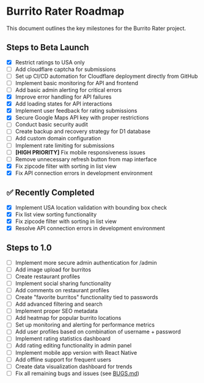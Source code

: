 # Burrito Rater Roadmap

This document outlines the key milestones for the Burrito Rater project.

## Steps to Beta Launch

- [X] Restrict ratings to USA only
- [ ] Add cloudflare captcha for submissions
- [ ] Set up CI/CD automation for Cloudflare deployment directly from GitHub
- [ ] Implement basic monitoring for API and frontend
- [ ] Add basic admin alerting for critical errors
- [X] Improve error handling for API failures
- [X] Add loading states for API interactions
- [X] Implement user feedback for rating submissions
- [X] Secure Google Maps API key with proper restrictions
- [ ] Conduct basic security audit
- [ ] Create backup and recovery strategy for D1 database
- [ ] Add custom domain configuration
- [ ] Implement rate limiting for submissions
- [ ] **[HIGH PRIORITY]** Fix mobile responsiveness issues
- [ ] Remove unnecessary refresh button from map interface
- [X] Fix zipcode filter with sorting in list view
- [X] Fix API connection errors in development environment

## ✅ Recently Completed

- [X] Implement USA location validation with bounding box check
- [X] Fix list view sorting functionality
- [X] Fix zipcode filter with sorting in list view
- [X] Resolve API connection errors in development environment

## Steps to 1.0

- [ ] Implement more secure admin authentication for /admin
- [ ] Add image upload for burritos
- [ ] Create restaurant profiles
- [ ] Implement social sharing functionality
- [ ] Add comments on restaurant profiles
- [ ] Create "favorite burritos" functionality tied to passwords
- [ ] Add advanced filtering and search
- [ ] Implement proper SEO metadata
- [ ] Add heatmap for popular burrito locations
- [ ] Set up monitoring and alerting for performance metrics
- [ ] Add user profiles based on combination of username + password
- [ ] Implement rating statistics dashboard
- [ ] Add rating editing functionality in admin panel
- [ ] Implement mobile app version with React Native
- [ ] Add offline support for frequent users
- [ ] Create data visualization dashboard for trends
- [ ] Fix all remaining bugs and issues (see [BUGS.md](./BUGS.md)) 